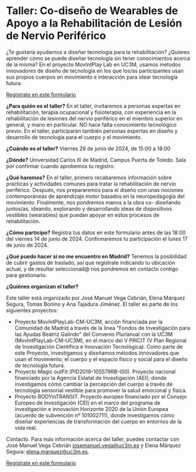 # Taller: Co-diseño de Wearables de Apoyo a la Rehabilitación de Lesión de Nervio Periférico

¿Te gustaría ayudarnos a diseñar tecnología para la rehabilitación? ¿Quieres aprender cómo se puede diseñar tecnología sin tener conocimientos acerca de la misma? En el proyecto MovIntPlay Lab en UC3M, usamos métodos innovadores de diseño de tecnología en los que los/as participantes usan sus propios cuerpos en movimiento e interacción para idear tecnología futura.

[Regístrate en este formulario](https://forms.gle/ub5cXnRQgbWtsPxz7)

**¿Para quién es el taller?** En el taller, invitaremos a personas expertas en rehabilitación, terapia ocupacional y fisioterapia, con experiencia en la rehabilitación de lesiones del nervio periférico en el miembro superior en general, y mano en particular. NO hace falta conocimiento tecnológico previo. En el taller, participarán también personas expertas en diseño y desarrollo de tecnología para el cuerpo y el movimiento.

**¿Cuándo es el taller?** Viernes 28 de junio de 2024, de 15:00 a 18:00

**¿Dónde?** Universidad Carlos III de Madrid, Campus Puerta de Toledo. Sala por confirmar cuando aprobemos tu registro.

**¿Qué haremos?** En el taller, primero recabaremos información sobre prácticas y actividades comunes para tratar la rehabilitación de nervio periférico. Después, nos prepararemos para el diseño con unas nociones contemporáneas de aprendizaje motor basados en la neuropedagogía del movimiento. Finalmente, nos pondremos manos a la obra co- diseñando juntos/as, ideando, explorando y desarrollando ideas de dispositivos vestibles (wearables) que puedan apoyar en estos procesos de rehabilitación.

**¿Cómo participo?** Registra tus datos en este formulario antes de las 18:00 del viernes 14 de junio de 2024. Confirmaremos tu participación el lunes 17 de junio de 2024.

**¿Qué puedo hacer si no me encuentro en Madrid?** Tenemos la posibilidad de cubrir gastos de traslado, así que regístrate indicando tu ubicación actual, y de resultar seleccionad@ nos pondremos en contacto contigo para gestionarlo.

**¿Quiénes organizan el taller?**

Este taller está organizado por José Manuel Vega Cebrián, Elena Márquez Segura, Tomás Bonino y Ana Tajadura Jiménez. El taller es parte de los siguientes proyectos:

* Proyecto MovIntPlayLab-CM-UC3M, acción financiada por la Comunidad de Madrid a través de la línea "Fondos de Investigación para las Ayudas Beatriz Galindo" del Convenio Plurianual con la UC3M (MovIntPlayLab-CM-UC3M), en el marco del V PRICIT (V Plan Regional de Investigación Científica e Innovación Tecnológica). Como parte de este Proyecto, investigamos y diseñamos métodos innovadores que usan el movimiento, el cuerpo y el espacio físico y social para el diseño de tecnología futura.
* Proyecto Magic outFit (PID2019-105579RB-I00). Proyecto nacional financiado por la Agencia Estatal de Investigación (AEI); donde investigamos cómo cambiar la percepción del cuerpo a través de tecnología sensorial vestible para promover la salud emocional y física.    
* Proyecto BODYinTRANSIT. Proyecto europeo financiado por el Consejo Europeo de Investigación (CEI) en el marco del programa de investigación e innovación Horizonte 2020 de la Unión Europea (acuerdo de subvención nº 101002711), donde investigamos cómo diseñar experiencias de transformación del cuerpo en entornos de la vida real.

Contacto. Para más información acerca del taller, puedes contactar con José Manuel Vega Cebrián josemanuel.vega@uc3m.es y Elena Márquez Segura: elena.marquez@uc3m.es.

[Regístrate en este formulario](https://forms.gle/ub5cXnRQgbWtsPxz7)
